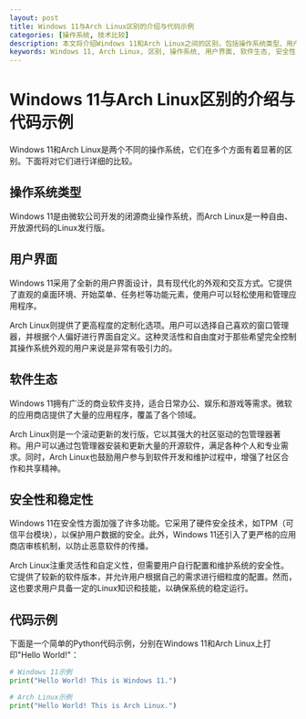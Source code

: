 ```yaml
---
layout: post
title: Windows 11与Arch Linux区别的介绍与代码示例
categories: [操作系统, 技术比较]
description: 本文将介绍Windows 11和Arch Linux之间的区别，包括操作系统类型、用户界面、软件生态、安全性和稳定性等方面，并提供一些代码示例来展示它们的不同特点。
keywords: Windows 11, Arch Linux, 区别, 操作系统, 用户界面, 软件生态, 安全性, 稳定性, 代码示例
---
```


# Windows 11与Arch Linux区别的介绍与代码示例

Windows 11和Arch Linux是两个不同的操作系统，它们在多个方面有着显著的区别。下面将对它们进行详细的比较。

## 操作系统类型

Windows 11是由微软公司开发的闭源商业操作系统，而Arch Linux是一种自由、开放源代码的Linux发行版。

## 用户界面

Windows 11采用了全新的用户界面设计，具有现代化的外观和交互方式。它提供了直观的桌面环境、开始菜单、任务栏等功能元素，使用户可以轻松使用和管理应用程序。

Arch Linux则提供了更高程度的定制化选项。用户可以选择自己喜欢的窗口管理器，并根据个人偏好进行界面自定义。这种灵活性和自由度对于那些希望完全控制其操作系统外观的用户来说是非常有吸引力的。

## 软件生态

Windows 11拥有广泛的商业软件支持，适合日常办公、娱乐和游戏等需求。微软的应用商店提供了大量的应用程序，覆盖了各个领域。

Arch Linux则是一个滚动更新的发行版，它以其强大的社区驱动的包管理器著称。用户可以通过包管理器安装和更新大量的开源软件，满足各种个人和专业需求。同时，Arch Linux也鼓励用户参与到软件开发和维护过程中，增强了社区合作和共享精神。

## 安全性和稳定性

Windows 11在安全性方面加强了许多功能。它采用了硬件安全技术，如TPM（可信平台模块），以保护用户数据的安全。此外，Windows 11还引入了更严格的应用商店审核机制，以防止恶意软件的传播。

Arch Linux注重灵活性和自定义性，但需要用户自行配置和维护系统的安全性。它提供了较新的软件版本，并允许用户根据自己的需求进行细粒度的配置。然而，这也要求用户具备一定的Linux知识和技能，以确保系统的稳定运行。

## 代码示例

下面是一个简单的Python代码示例，分别在Windows 11和Arch Linux上打印"Hello World!"：

```python
# Windows 11示例
print("Hello World! This is Windows 11.")

# Arch Linux示例
print("Hello World! This is Arch Linux.")
```
